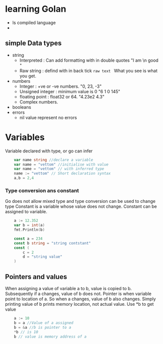 # learning Golan
- Is compiled language
-

## simple Data types
- string
	- Interpreted : Can add formatting with in double quotes "I am \n good "
	- Raw string : defind with in back tick `raw text ` What you see is what you get.
- numbers
	- Integer : +ve or -ve numbers. "0, 23, -3"
	- Unsigned integer : minimum value is 0 "6 1 0 145"
	- floating point :  float32 or 64. "4.23e2 4.3"
	- Complex numbers. 
- booleans 
- errors
	- nil value represent no errors

# Variables
Variable declared with type, or go can infer
```go
	var name string //declare a variable
	var name = "vettom" //initialise with value
	var name = "vettom" // with inferred type
	name := "vettom" // Short declaration syntax
	a,b = 2,4
```
### Type conversion ans constant
Go does not allow mixed type and type conversion can be used to change type
Constant is a variable whose value does not change. Constant can be assigned to variable.
```go
	a := 12.352
	var b = int(a) 
	fmt.Println(b)

	const a = 234
	const b string = "string contstant"
	const (
		c = 2
		d = "string value"
	)
```

## Pointers and values
When assigning a value of variable a to  b, value is copied to b. Subsequently if a changes, value of b does not. 
Pointer is when variable point to location of a. So when a changes, value of b also changes. Simply printing value of b prints memory location, not actual value. Use *b to get value
```go
	a := 10
	b = a //Value of a assigned
	b = &a //b is pointer to a
	*b // is 10
	b // value is memory address of a